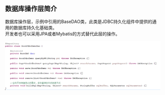 ## 数据库操作层简介

数据库操作层，示例中引用的BaseDAO类，此类是JDBC持久化组件中提供的通用的数据库持久化基础类。  
开发者也可以采用JPA或者Mybatis的方式替代此层的操作。


![](/img/image023.jpg)
  